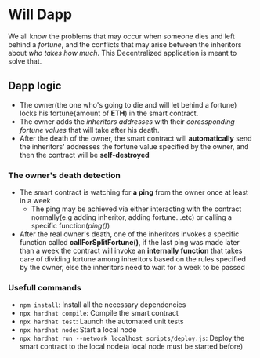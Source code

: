# Will Dapp

We all know the problems that may occur when someone dies and left behind a *fortune*, and the conflicts that may arise between the inheritors about *who takes how much*. This Decentralized application is meant to solve that.

## Dapp logic

- The owner(the one who's going to die and will let behind a fortune) locks his fortune(amount of **ETH**) in the smart contract.
- The owner adds the *inheritors addresses* with their *coressponding fortune values* that will take after his death.
- After the death of the owner, the smart contract will **automatically** send the inheritors' addresses the fortune value specified by the owner, and then the contract will be **self-destroyed**

### The owner's death detection

- The smart contract is watching for **a ping** from the owner once at least in a week
  - The ping may be achieved via either interacting with the contract normally(e.g adding inheritor, adding fortune...etc) or calling a specific function(*ping()*) 
- After the real owner's death, one of the inheritors invokes a specific function called **callForSplitFortune()**, if the last ping was made later than a week the contract will invoke an **internally function** that takes care of dividing fortune among inheritors based on the rules specified by the owner, else the inheritors need to wait for a week to be passed

### Usefull commands

- `npm install`: Install all the necessary dependencies
- `npx hardhat compile`: Compile the smart contract
- `npx hardhat test`: Launch the automated unit tests
- `npx hardhat node`: Start a local node
- `npx hardhat run --network localhost scripts/deploy.js`: Deploy the smart contract to the local node(a local node must be started before)